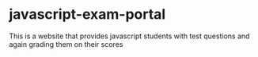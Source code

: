 # javascript-exam-portal
This is a website that provides javascript students with test questions and again grading them on their scores
